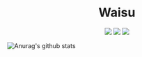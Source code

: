 <h1 align="center">Waisu</h1>

<p align="center">
<a href="https://discord.com/users/360378663893467136" target"blank_"><img src="https://img.shields.io/badge/Discord%20-7289DA.svg?&style=for-the-badge&logo=discord&logoColor=white"></a>
<a href="https://www.github.com/Waisu242" target"blank_"><img src="https://img.shields.io/badge/GitHub%20-191717.svg?&style=for-the-badge&logo=github&logoColor=white"></a>
<a href="https://www.instagram.com/waisu242" target"blank_"><img src="https://img.shields.io/badge/INSTAGRAM%20-DC3175.svg?&style=for-the-badge&logo=instagram&logoColor=white"></a>

![Anurag's github stats](https://github-readme-stats.vercel.app/api?username=Waisu242&show_icons=true&hide_title=true&theme=7193FF&text_color=0A72B3)
